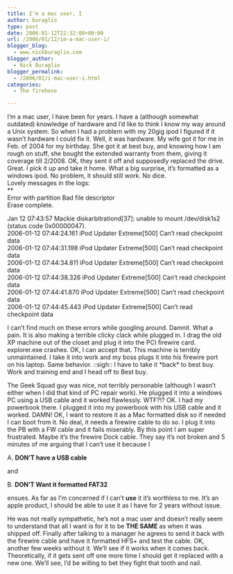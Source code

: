 ```yaml
---
title: I’m a mac user, I
author: buraglio
type: post
date: 2006-01-12T22:32:00+00:00
url: /2006/01/12/im-a-mac-user-i/
blogger_blog:
  - www.nickburaglio.com
blogger_author:
  - Nick Buraglio
blogger_permalink:
  - /2006/01/i-mac-user-i.html
categories:
  - The firehose

---
```

<div>
</div>

I&#8217;m a mac user, I have been for years. I have a (although somewhat outdated) knowledge of hardware and I&#8217;d like to think I know my way around a Unix system. So when I had a problem with my 20gig ipod I figured if it wasn&#8217;t hardware I could fix it. Well, it was hardware. My wife got it for me in Feb. of 2004 for my birthday. She got it at best buy, and knowing how I am rough on stuff, she bought the extended warranty from them, giving it coverage till 2/2008. OK, they sent it off and supposedly replaced the drive. Great. I pick it up and take it home. What a big surprise, it&#8217;s formatted as a windows ipod. No problem, it should still work. No dice.  
Lovely messages in the logs:  
**  
Error with partition Bad file descriptor  
Erase complete.</p> 

Jan 12 07:43:57 Mackie diskarbitrationd[37]: unable to mount /dev/disk1s2 (status code 0x00000047).  
2006-01-12 07:44:24.161 iPod Updater Extreme[500] Can&#8217;t read checkpoint data  
2006-01-12 07:44:31.198 iPod Updater Extreme[500] Can&#8217;t read checkpoint data  
2006-01-12 07:44:34.811 iPod Updater Extreme[500] Can&#8217;t read checkpoint data  
2006-01-12 07:44:38.326 iPod Updater Extreme[500] Can&#8217;t read checkpoint data  
2006-01-12 07:44:41.870 iPod Updater Extreme[500] Can&#8217;t read checkpoint data  
2006-01-12 07:44:45.443 iPod Updater Extreme[500] Can&#8217;t read checkpoint data  
</b>

I can&#8217;t find much on these errors while googling around. Damnit. What a pain. It is also making a terrible clicky clack while plugged in. I drag the old XP machine out of the closet and plug it into the PCI firewire card. explorer.exe crashes. OK, I can accept that. This machine is terribly unmaintained. I take it into work and my boss plugs it into his firewire port on his laptop. Same behavior. ::sigh:: I have to take it \*back\* to best buy. Work and training end and I head off to Best buy.

The Geek Squad guy was nice, not terribly personable (although I wasn&#8217;t either when I did that kind of PC repair work). He plugged it into a windows PC using a USB cable and it worked flawlessly. WTF?!? OK. I had my powerbook there. I plugged it into my powerbook with his USB cable and it worked. DAMN! OK, I want to restore it as a Mac formatted disk so if needed I can boot from it. No deal, it needs a firewire cable to do so. I plug it into the PB with a FW cable and it fails miserably. By this point I am super frustrated. Maybe it&#8217;s the firewire Dock cable. They say it&#8217;s not broken and 5 minutes of me arguing that I can&#8217;t use it because I

A. **DON&#8217;T have a USB cable**

and

B. **DON&#8217;T Want it formatted FAT32**

ensues. As far as I&#8217;m concerned if I can&#8217;t **use** it it&#8217;s worthless to me. It&#8217;s an apple product, I should be able to use it as I have for 2 years without issue.

He was not really sympathetic, he&#8217;s not a mac user and doesn&#8217;t really seem to understand that all I want is for it to be **THE SAME** as when it was shipped off. Finally after talking to a manager he agrees to send it back with the firewire cable and have it formatted HFS+ and test the cable. OK, another few weeks without it. We&#8217;ll see if it works when it comes back. Theoretically, if it gets sent off one more time I should get it replaced with a new one. We&#8217;ll see, I&#8217;d be willing to bet they fight that tooth and nail.

<div>
</div>